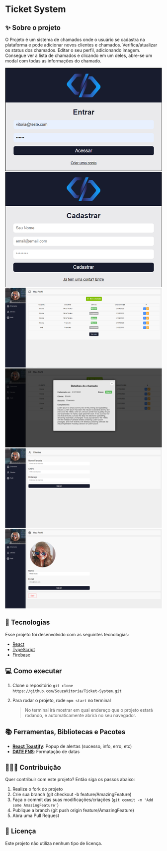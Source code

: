 # Ticket System

## ✨ Sobre o projeto

O Projeto é um sistema de chamados onde o usuário se cadastra na plataforma e pode adicionar novos clientes e chamados. Verifica/atualizar os status dos chamados. Editar o seu perfil, adicionando imagem. Consegue ver a lista de chamados e clicando em um deles, abre-se um modal com todas as informações do chamado.

![Login](./images/login.png)
![Cadastro de usuários](./images/sign_up.png)
![Dashboard](./images/dashboard.png)
![Modal com mais informações](./images/modal.png)
![Cadastro de clientes](./images/customers.png)
![Configurações de perfil](./images/settings.png)

## 🚀 Tecnologias

Esse projeto foi desenvolvido com as seguintes tecnologias:

- [React](https://reactjs.org)
- [TypeScript](https://www.typescriptlang.org/)
- [Firebase](https://firebase.google.com/)

## 💻 Como executar

1. Clone o repositório
   `git clone https://github.com/SouzaVitoria/Ticket-System.git`

2. Para rodar o projeto, rode `npm start` no terminal
   > No terminal irá mostrar em qual endereço que o projeto estará rodando, e automaticamente abrirá no seu navegador.

## 📚 Ferramentas, Bibliotecas e Pacotes

- [**React Toastify**](https://www.npmjs.com/package/react-toastify): Popup de alertas (sucesso, info, erro, etc)
- [**DATE FNS**](https://www.npmjs.com/package/date-fns): Formatação de datas

## 👨🏻‍💻 Contribuição

Quer contribuir com este projeto? Então siga os passos abaixo:

1. Realize o fork do projeto
2. Crie sua branch (git checkout -b feature/AmazingFeature)
3. Faça o commit das suas modificações/criações (`git commit -m 'Add some AmazingFeature'`)
4. Publique a branch (git push origin feature/AmazingFeature)
5. Abra uma Pull Request

## 📄 Licença

Este projeto não utiliza nenhum tipo de licença.
